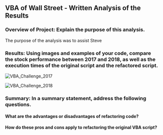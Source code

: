 ## VBA of Wall Street - Written Analysis of the Results



### Overview of Project: Explain the purpose of this analysis.

  The purpose of the analysis was to assist Steve 

### Results: Using images and examples of your code, compare the stock performance between 2017 and 2018, as well as the execution times of the original script and the refactored script.

  ![VBA_Challenge_2017](https://user-images.githubusercontent.com/86751774/125832159-a3dd53fa-704b-41ac-a1cc-6bf01694030b.png)
  
  ![VBA_Challenge_2018](https://user-images.githubusercontent.com/86751774/125832700-85eb655d-9922-4511-8a02-7092b815f886.png)
  
### Summary: In a summary statement, address the following questions.

  #### What are the advantages or disadvantages of refactoring code?
  #### How do these pros and cons apply to refactoring the original VBA script?
